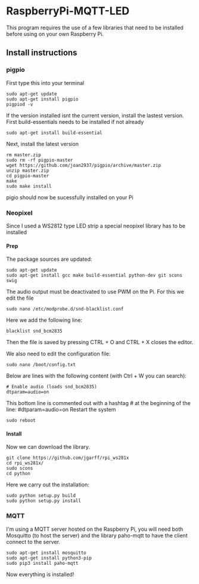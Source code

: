 # RaspberryPi-MQTT-LED

This program requires the use of a few libraries that need to be installed before using on your own Raspberry Pi.

## Install instructions
### pigpio
First type this into your terminal
```
sudo apt-get update
sudo apt-get install pigpio
pigpiod -v
```
If the version installed isnt the current version, install the lastest version.
First build-essentials needs to be installed if not already
```
sudo apt-get install build-essential
```
Next, install the latest version
```
rm master.zip
sudo rm -rf pigpio-master
wget https://github.com/joan2937/pigpio/archive/master.zip
unzip master.zip
cd pigpio-master
make
sudo make install
```
pigio should now be sucessfully installed on your Pi
### Neopixel
Since I used a WS2812 type LED strip a special neopixel library has to be installed
#### Prep
The package sources are updated:
```
sudo apt-get update
sudo apt-get install gcc make build-essential python-dev git scons swig
```
The audio output must be deactivated to use PWM on the Pi. For this we edit the file
```
sudo nano /etc/modprobe.d/snd-blacklist.conf
```
Here we add the following line:
```
blacklist snd_bcm2835
```
Then the file is saved by pressing CTRL + O and CTRL + X closes the editor.

We also need to edit the configuration file:
```
sudo nano /boot/config.txt
```
Below are lines with the following content (with Ctrl + W you can search):
```
# Enable audio (loads snd_bcm2835)
dtparam=audio=on
```
This bottom line is commented out with a hashtag # at the beginning of the line: #dtparam=audio=on
Restart the system
```
sudo reboot
```
#### Install
Now we can download the library.
```
git clone https://github.com/jgarff/rpi_ws281x
cd rpi_ws281x/
sudo scons
cd python
```
Here we carry out the installation:
```
sudo python setup.py build
sudo python setup.py install
```

### MQTT
I'm using a MQTT server hosted on the Raspberry Pi, you will need both Mosquitto (to host the server) and the library paho-mqtt to have the client connect to the server.
```
sudo apt-get install mosquitto
sudo apt-get install python3-pip
sudo pip3 install paho-mqtt
```
Now everything is installed!

